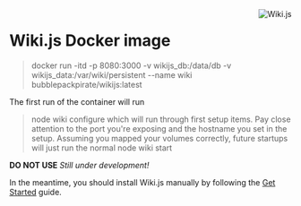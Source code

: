 <a href="https://github.com/Requarks/wiki">
    <img src="https://raw.githubusercontent.com/Requarks/wiki/master/assets/favicons/favicon-96x96.png" alt="Wiki.js" title="Wiki.js" align="right" />
</a>

# Wiki.js Docker image

>docker run -itd -p 8080:3000 -v wikijs_db:/data/db -v wikijs_data:/var/wiki/persistent --name wiki bubblepackpirate/wikijs:latest


The first run of the container will run 
> node wiki configure 
which will run through first setup items. Pay close attention to the port you're exposing and the hostname you set in the setup.  Assuming you mapped your volumes correctly, future startups will just run the normal 
> node wiki start




**DO NOT USE**
*Still under development!*

In the meantime, you should install Wiki.js manually by following the [Get Started](https://wiki.requarks.io/get-started.html) guide.
